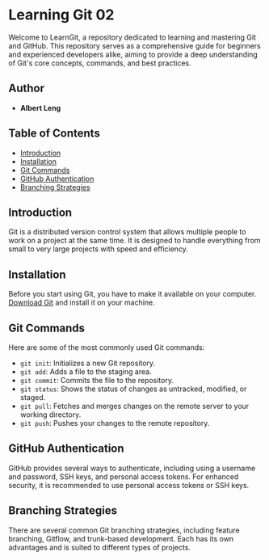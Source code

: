 # Learning Git 02

Welcome to LearnGit, a repository dedicated to learning and mastering Git and
GitHub. This repository serves as a comprehensive guide for beginners and
experienced developers alike, aiming to provide a deep understanding of Git's
core concepts, commands, and best practices.

## Author

- **Albert Leng**

## Table of Contents

- [Introduction](#introduction)
- [Installation](#installation)
- [Git Commands](#git-commands)
- [GitHub Authentication](#github-authentication)
- [Branching Strategies](#branching-strategies)

## Introduction

Git is a distributed version control system that allows multiple people to work
on a project at the same time. It is designed to handle everything from small to
very large projects with speed and efficiency.

## Installation

Before you start using Git, you have to make it available on your
computer. [Download Git](https://git-scm.com/downloads) and install it on your
machine.

## Git Commands

Here are some of the most commonly used Git commands:

- `git init`: Initializes a new Git repository.
- `git add`: Adds a file to the staging area.
- `git commit`: Commits the file to the repository.
- `git status`: Shows the status of changes as untracked, modified, or staged.
- `git pull`: Fetches and merges changes on the remote server to your working
  directory.
- `git push`: Pushes your changes to the remote repository.

## GitHub Authentication

GitHub provides several ways to authenticate, including using a username and
password, SSH keys, and personal access tokens. For enhanced security, it is
recommended to use personal access tokens or SSH keys.

## Branching Strategies

There are several common Git branching strategies, including feature branching,
Gitflow, and trunk-based development. Each has its own advantages and is suited
to different types of projects.